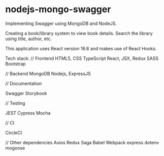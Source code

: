 # nodejs-mongo-swagger

Implementing Swagger using MongoDB and NodeJS.

Creating a book/library system to view book details. Search the library using title, author, etc.

This application uses React version 16.8 and makes use of React Hooks.

Tech stack:
// Frontend
HTML5, CSS
TypeScript
React, JSX, Redux
SASS
Bootstrap

// Backend
MongoDB
Nodejs, ExpressJS

// Documentation

Swagger
Storybook

// Testing

JEST
Cypress
Mocha

// CI

CircleCI

// Other dependencies
Axios
Redux Saga
Babel
Webpack
express
dotenv
mogoose